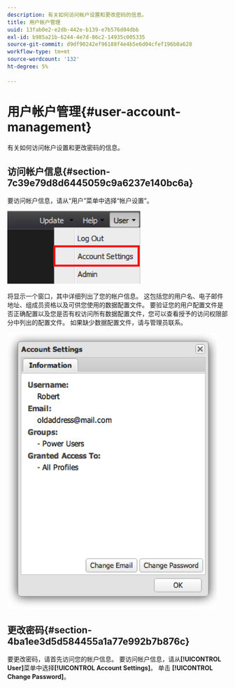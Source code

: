 ```yaml
---
description: 有关如何访问帐户设置和更改密码的信息。
title: 用户帐户管理
uuid: 13fab0e2-e2db-442e-b139-e7b576d04dbb
exl-id: b985a21b-6244-4e7d-86c2-14935c005335
source-git-commit: d9df90242ef96188f4e4b5e6d04cfef196b0a628
workflow-type: tm+mt
source-wordcount: '132'
ht-degree: 5%

---
```


# 用户帐户管理{#user-account-management}

有关如何访问帐户设置和更改密码的信息。

## 访问帐户信息{#section-7c39e79d8d6445059c9a6237e140bc6a}

要访问帐户信息，请从“用户”菜单中选择“帐户设置”。

![](assets/account_settings.png)

将显示一个窗口，其中详细列出了您的帐户信息。 这包括您的用户名、电子邮件地址、组成员资格以及可供您使用的数据配置文件。 要验证您的用户配置文件是否正确配置以及您是否有权访问所有数据配置文件，您可以查看授予的访问权限部分中列出的配置文件。 如果缺少数据配置文件，请与管理员联系。

![](assets/account_settings2.png)

## 更改密码{#section-4ba1ee3d5d584455a1a77e992b7b876c}

要更改密码，请首先访问您的帐户信息。 要访问帐户信息，请从&#x200B;**[!UICONTROL User]**&#x200B;菜单中选择&#x200B;**[!UICONTROL Account Settings]**。 单击 **[!UICONTROL Change Password]**。
